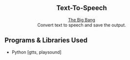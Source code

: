 <h2 align="center">Text-To-Speech</h2>

<p align="center">
  <a href="https://websites.umich.edu/~gs265/bigbang.htm" target="_blank">The Big Bang</a><br>
  Convert text to speech and save the output.
</p>

## Programs & Libraries Used

- Python [gtts, playsound]
